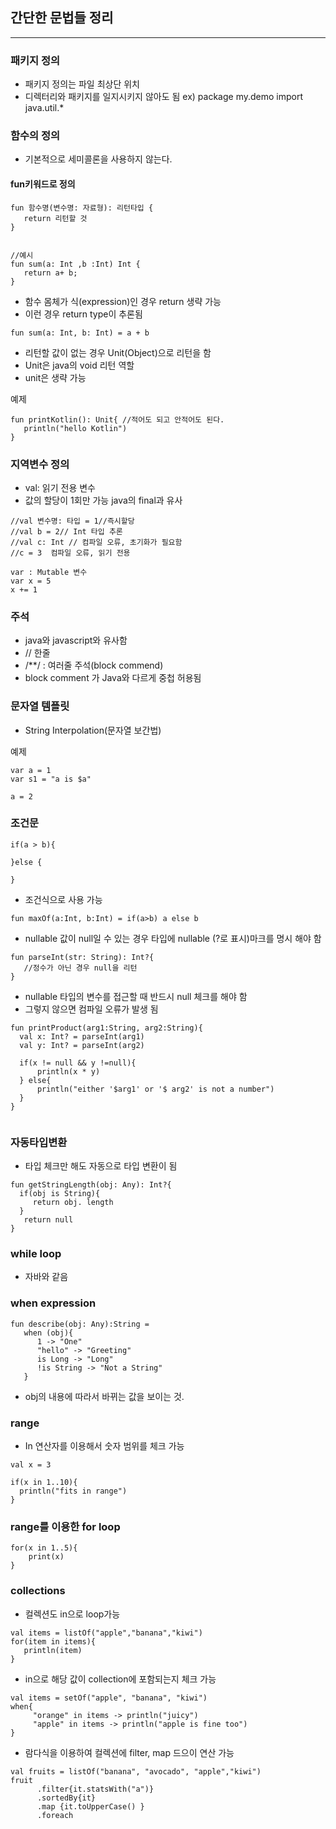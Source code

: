 ## 간단한 문법들 정리
---

### 패키지 정의
- 패키지 정의는 파일 최상단 위치
- 디렉터리와 패키지를 일지시키지 않아도 됨
ex)
   package my.demo
   import java.util.*

### 함수의 정의
- 기본적으로 세미콜론을 사용하지 않는다.

#### fun키워드로 정의
```
fun 함수명(변수명: 자료형): 리턴타입 {
   return 리턴할 것
}


//예시
fun sum(a: Int ,b :Int) Int {
   return a+ b;
}

```



- 함수 몸체가 식(expression)인 경우 return 생략 가능
- 이런 경우 return type이 추론됨
```
fun sum(a: Int, b: Int) = a + b
```

- 리턴할 값이 없는 경우 Unit(Object)으로 리턴을 함
- Unit은 java의 void 리턴 역할
- unit은 생략 가능

예제
```
fun printKotlin(): Unit{ //적어도 되고 안적어도 된다.
   println("hello Kotlin")
}
```


### 지역변수 정의

- val: 읽기 전용 변수
- 값의 할당이 1회만 가능 java의 final과 유사
```
//val 변수명: 타입 = 1//즉시할당
//val b = 2// Int 타입 추론
//val c: Int // 컴파일 오류, 초기화가 필요함
//c = 3  컴파일 오류, 읽기 전용

var : Mutable 변수
var x = 5
x += 1
```


### 주석
- java와 javascript와 유사함
- // 한줄
- /**/ : 여러줄 주석(block commend)
- block comment 가 Java와 다르게 중첩 허용됨

### 문자열 템플릿
- String Interpolation(문자열 보간법)

예제
```
var a = 1
var s1 = "a is $a"

a = 2
```

### 조건문
```
if(a > b){

}else {

}
```

- 조건식으로 사용 가능
```
fun maxOf(a:Int, b:Int) = if(a>b) a else b 
```


- nullable 값이 null일 수 있는 경우 타입에 nullable (?로 표시)마크를 명시 해야 함
```
fun parseInt(str: String): Int?{
   //정수가 아닌 경우 null을 리턴
}
```


- nullable 타입의 변수를 접근할 때 반드시 null 체크를 해야 함
- 그렇지 않으면 컴파일 오류가 발생 됨


```
fun printProduct(arg1:String, arg2:String){
  val x: Int? = parseInt(arg1)
  val y: Int? = parseInt(arg2)

  if(x != null && y !=null){
      println(x * y)
  } else{
      println("either '$arg1' or '$ arg2' is not a number")
  }
}


```

### 자동타입변환
 - 타입 체크만 해도 자동으로 타입 변환이 됨
```
fun getStringLength(obj: Any): Int?{
  if(obj is String){
     return obj. length
  }
   return null
}
```

### while loop
- 자바와 같음

### when expression
```
fun describe(obj: Any):String = 
   when (obj){
      1 -> "One"
      "hello" -> "Greeting"
      is Long -> "Long"
      !is String -> "Not a String"
   }
```
- obj의 내용에 따라서 바뀌는 값을 보이는 것.


### range
-  In 연산자를 이용해서 숫자 범위를 체크 가능
 ```
 val x = 3
 
 if(x in 1..10){
   println("fits in range")
 }
 ```
   

### range를 이용한 for loop
```
for(x in 1..5){
    print(x)
}
```  
  
### collections
- 컬렉션도 in으로 loop가능
```
val items = listOf("apple","banana","kiwi")
for(item in items){
   println(item)
}
```
- in으로 해당 값이 collection에 포함되는지 체크 가능
```
val items = setOf("apple", "banana", "kiwi")
when{
     "orange" in items -> println("juicy")
     "apple" in items -> println("apple is fine too")
}

```
- 람다식을 이용하여 컬렉션에 filter, map 드으이 연산 가능
```
val fruits = listOf("banana", "avocado", "apple","kiwi")
fruit
      .filter{it.statsWith("a")}
      .sortedBy{it}
      .map {it.toUpperCase() }
      .foreach
      
```

